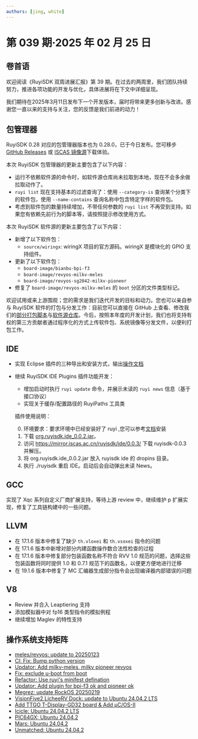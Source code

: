 ```yaml
---
authors: [jing, white]
---
```

# 第 039 期·2025 年 02 月 25 日

## 卷首语
欢迎阅读《RuyiSDK 双周进展汇报》第 39 期。在过去的两周里，我们团队持续努力，推进各项功能的开发与优化，具体进展将在下文中详细呈现。

我们期待在2025年3月11日发布下一个开发版本，届时将带来更多创新与改进。感谢您一直以来的支持与关注，您的反馈是我们前进的动力！

## 包管理器

RuyiSDK 0.28 对应的包管理器版本也为 0.28.0，已于今日发布。您可移步
[GitHub Releases][ruyi-0.28.0-gh] 或 [ISCAS 镜像源][ruyi-0.28.0-iscas]下载体验。

[ruyi-0.28.0-gh]: https://github.com/ruyisdk/ruyi/releases/tag/0.28.0
[ruyi-0.28.0-iscas]: https://mirror.iscas.ac.cn/ruyisdk/ruyi/releases/0.28.0/

本次 RuyiSDK 包管理器的更新主要包含了以下内容：

* 运行不依赖软件源的命令时，如软件源仓库尚未拉取到本地，现在不会多余做拉取动作了。
* `ruyi list` 现在支持基本的过滤查询了：使用 `--category-is` 查询某个分类下的软件包，使用
  `--name-contains` 查询名称中包含特定字样的软件包。
* 考虑到软件包的数量持续增加，不带任何参数的 `ruyi list` 不再受到支持。如果您有依赖先前行为的脚本等，请按照提示修改使用方式。

本次 RuyiSDK 软件源的更新主要包含了以下内容：

* 新增了以下软件包：
    * `source/wiringx`: wiringX 项目的官方源码。wiringX 是模块化的 GPIO 支持组件。
* 更新了以下软件包：
    * `board-image/bianbu-bpi-f3`
    * `board-image/revyos-milkv-meles`
    * `board-image/revyos-sg2042-milkv-pioneer`
* 修复了 `board-image/revyos-milkv-meles` 的 `boot` 分区的文件类型标记。

欢迎试用或来上游围观；您的需求是我们迭代开发的目标和动力。您也可以亲自参与
RuyiSDK 软件的打包与分发工作：目前您可以直接在 GitHub 上查看、修改我们的[部分打包脚本](https://github.com/ruyisdk/ruyici)与[软件源仓库](https://github.com/ruyisdk/packages-index)。今后，按照本年度的开发计划，我们也将支持有权的第三方贡献者通过程序化的方式上传软件包、系统镜像等分发文件，以便利打包工作。

## IDE
- 实现 Eclipse 插件的三种导出和安装方式，输出[操作文档](https://github.com/xijing21/eclipse-myplugins/blob/main/chapter2-pluginIntro/2.4-exportAndInstall.md)
- 继续 RuyiSDK IDE Plugins 插件功能开发：
  - 增加启动时执行 `ruyi update` 命令，并展示未读的 `ruyi news` 信息（基于接口协议）
  - 实现关于缓存/配置路径的 RuyiPaths 工具类
  
  插件使用说明：
  
  0. 环境要求：要求环境中已经安装好了 ruyi ,您可以参考[文档](https://ruyisdk.org/docs/Package-Manager/installation)安装
  1. 下载 [org.ruyisdk.ide_0.0.2.jar](https://github.com/xijing21/eclipse-plugins/releases/download/v0.0.2/org.ruyisdk.ide_0.0.2.jar)。
  2. 访问 https://mirror.iscas.ac.cn/ruyisdk/ide/0.0.3/ 下载 ruyisdk-0.0.3 并解压。
  3. 将 org.ruyisdk.ide_0.0.2.jar 放入 ruyisdk ide 的 dropins 目录。
  4. 执行 ./ruyisdk 重启 IDE。启动后会自动弹出未读 News。

## GCC

实现了 Xqc 系列自定义厂商扩展支持，等待上游 review 中，继续维护 p 扩展实现，修复了工具链构建中的一些问题。

## LLVM

- 在 17.1.6 版本中修复了缺少 `th.vloxei` 和 `th.vsoxei` 指令的问题
- 在 17.1.6 版本中新增对部分内建函数操作数合法性检查的过程
- 在 17.1.6 版本中修复部分包装函数名称不符合 RVV 1.0 规范的问题，选择这些包装函数将同时提供 1.0 和 0.7.1 规范下的函数名，以便更方便地进行迁移
- 在 19.1.6 版本中修复了 MC 汇编器生成部分指令会出现编译器内部错误的问题

## V8
- Review 并合入 Leaptiering 支持
- 添加模拟器中对 fp16 类型指令的模拟例程
- 继续增加 Maglev 的特性支持
  
## 操作系统支持矩阵

- [meles/revyos: update to 20250123](https://github.com/ruyisdk/support-matrix/pull/160)
- [CI: Fix: Bump python version](https://github.com/ruyisdk/support-matrix/pull/161)
- [Updator: Add milkv-meles, milkv pioneer revyos](https://github.com/ruyisdk/support-matrix/pull/162)
- [Fix: exclude u-boot from boot](https://github.com/ruyisdk/support-matrix/pull/164)
- [Refactor: Use ruyi's minifest defination](https://github.com/ruyisdk/support-matrix/pull/165)
- [Updator: Add plugin for bpi-f3 ok and pioneer ok](https://github.com/ruyisdk/support-matrix/pull/166)
- [Megrez: update RockOS 20250219](https://github.com/ruyisdk/support-matrix/pull/167)
- [VisionFive2,LicheeRV Dock: update to Ubuntu 24.04.2 LTS](https://github.com/ruyisdk/support-matrix/pull/168)
- [Add TTGO T-Display-GD32 board & Add μC/OS-II](https://github.com/ruyisdk/support-matrix/pull/169)
- [Icicle: Ubuntu 24.04.2 LTS](https://github.com/ruyisdk/support-matrix/pull/171)
- [PIC64GX: Ubuntu 24.04.2](https://github.com/ruyisdk/support-matrix/pull/172)
- [Mars: Ubuntu 24.04.2](https://github.com/ruyisdk/support-matrix/pull/173)
- [Unmatched: Ubuntu 24.04.2](https://github.com/ruyisdk/support-matrix/pull/174)
